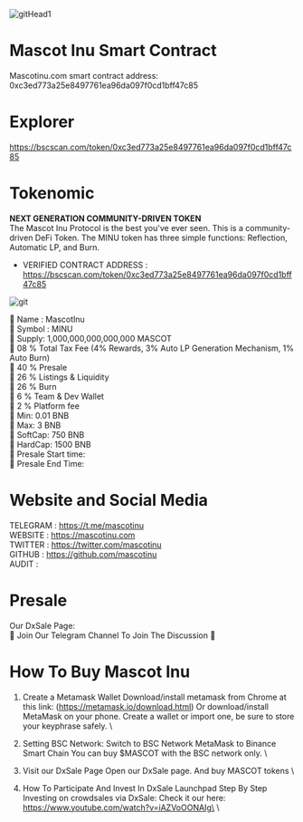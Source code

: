 ![gitHead1](https://user-images.githubusercontent.com/87755147/126633508-8e16aa75-3426-4b2e-9c99-b138f4d95f40.png)


# Mascot Inu Smart Contract
Mascotinu.com smart contract address: 0xc3ed773a25e8497761ea96da097f0cd1bff47c85

# Explorer
https://bscscan.com/token/0xc3ed773a25e8497761ea96da097f0cd1bff47c85

# Tokenomic
<b>NEXT GENERATION COMMUNITY-DRIVEN TOKEN</b>\
The Mascot Inu Protocol is the best you've ever seen. This is a community-driven DeFi Token. The MINU token has three simple functions: Reflection, Automatic LP, and Burn.

* VERIFIED CONTRACT ADDRESS : https://bscscan.com/token/0xc3ed773a25e8497761ea96da097f0cd1bff47c85

![git](https://user-images.githubusercontent.com/87755147/126634459-c375fc6c-1f65-4137-ae4c-04eb351c9e00.png)


🐾 Name : MascotInu\
🐾 Symbol : MINU\
🐾 Supply: 1,000,000,000,000,000 MASCOT\
🐾 08 % Total Tax Fee (4% Rewards, 3% Auto LP Generation Mechanism, 1% Auto Burn)\
🐾 40 % Presale\
🐾 26 % Listings & Liquidity\
🐾 26 % Burn\
🐾 6 % Team & Dev Wallet\
🐾 2 % Platform fee\
🐾 Min: 0.01 BNB\
🐾 Max: 3 BNB\
🐾 SoftCap: 750 BNB\
🐾 HardCap: 1500 BNB\
🐾 Presale Start time:\
🐾 Presale End Time: 

# Website and Social Media
TELEGRAM : https://t.me/mascotinu \
WEBSITE : https://mascotinu.com \
TWITTER : https://twitter.com/mascotinu \
GITHUB : https://github.com/mascotinu \
AUDIT : 

# Presale

Our DxSale Page: \
🚀 Join Our Telegram Channel To Join The Discussion 🚀
# How To Buy Mascot Inu 
1. Create a Metamask Wallet Download/install metamask from Chrome at this link: (https://metamask.io/download.html) Or download/install MetaMask on your phone. Create a wallet or import one, be sure to store your keyphrase safely. \

2. Setting BSC Network: Switch to BSC Network MetaMask to Binance Smart Chain You can buy $MASCOT with the BSC network only. \

3. Visit our DxSale Page Open our DxSale page. And buy MASCOT tokens \

4. How To Participate And Invest In DxSale Launchpad Step By Step Investing on crowdsales via DxSale: Check it our here: https://www.youtube.com/watch?v=iAZVoOONAIg\ \

